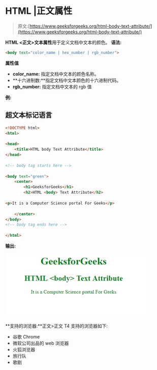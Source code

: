 # HTML |正文属性

> 原文:[https://www.geeksforgeeks.org/html-body-text-attribute/](https://www.geeksforgeeks.org/html-body-text-attribute/)

**HTML <正文>文本属性**用于定义文档中文本的颜色。
**语法:**

```html
<body text="color_name | hex_number | rgb_number">
```

**属性值**

*   **color_name:** 指定文档中文本的颜色名称。
*   **十六进制数:**指定文档中文本颜色的十六进制代码。
*   **rgb_number:** 指定文档中文本的 rgb 值

**例:**

## 超文本标记语言

```html
<!DOCTYPE html>
<html>

<head>
    <title>HTML body Text Attribute</title>
</head>

<!-- body tag starts here -->

<body text="green">
    <center>
        <h1>GeeksforGeeks</h1>
        <h2>HTML <body> Text Attribute</h2>

<p>It is a Computer Science portal For Geeks</p>

    </center>
</body>
<!-- body tag ends here -->

</html>
```

**输出:**

![](img/849c370baf3972ea107d124536674ef4.png)

**支持的浏览器:**正文>正文 T4 支持的浏览器如下:

*   谷歌 Chrome
*   微软公司出品的 web 浏览器
*   火狐浏览器
*   旅行队
*   歌剧